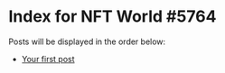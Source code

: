 # Index for NFT World #5764
Posts will be displayed in the order below:

- [Your first post](./001-first.md)

